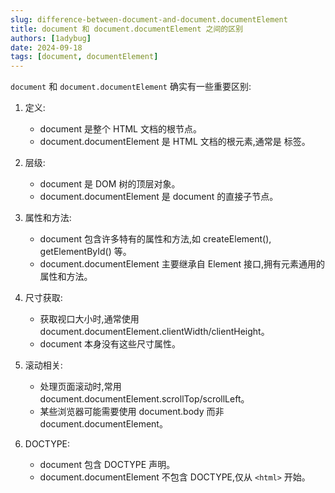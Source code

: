 ```yaml
---
slug: difference-between-document-and-document.documentElement
title: document 和 document.documentElement 之间的区别
authors: [1adybug]
date: 2024-09-18
tags: [document, documentElement]
---
```


`document` 和 `document.documentElement` 确实有一些重要区别:

1. 定义:
   - document 是整个 HTML 文档的根节点。
   - document.documentElement 是 HTML 文档的根元素,通常是 <html> 标签。

2. 层级:
   - document 是 DOM 树的顶层对象。
   - document.documentElement 是 document 的直接子节点。

3. 属性和方法:
   - document 包含许多特有的属性和方法,如 createElement(), getElementById() 等。
   - document.documentElement 主要继承自 Element 接口,拥有元素通用的属性和方法。

4. 尺寸获取:
   - 获取视口大小时,通常使用 document.documentElement.clientWidth/clientHeight。
   - document 本身没有这些尺寸属性。

5. 滚动相关:
   - 处理页面滚动时,常用 document.documentElement.scrollTop/scrollLeft。
   - 某些浏览器可能需要使用 document.body 而非 document.documentElement。

6. DOCTYPE:
   - document 包含 DOCTYPE 声明。
   - document.documentElement 不包含 DOCTYPE,仅从 `<html>` 开始。
